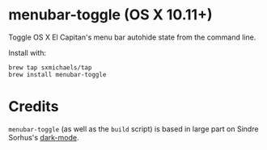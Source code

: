 # menubar-toggle (OS X 10.11+)
Toggle OS X El Capitan's menu bar autohide state from the command line.

Install with:
```
brew tap sxmichaels/tap
brew install menubar-toggle
```

# Credits
`menubar-toggle` (as well as the `build` script) is based in large part on
Sindre Sorhus's [dark-mode](https://github.com/sindresorhus/dark-mode).
